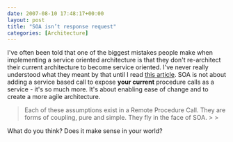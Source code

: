 ```yaml
---
date: 2007-08-10 17:48:17+00:00
layout: post
title: "SOA isn’t response request"
categories: [Architecture]
---
```


I've often been told that one of the biggest mistakes people make when implementing a service oriented architecture is that they don't re-architect their current architecture to become service oriented. I've never really understood what they meant by that until I read [this article](http://blogs.msdn.com/nickmalik/archive/2007/08/07/getting-away-from-request-and-response-soa.aspx). SOA is not about adding a service based call to expose **your current** procedure calls as a service - it's so much more. It's about enabling ease of change and to create a more agile architecture.

<blockquote>Each of these assumptions exist in a Remote Procedure Call. They are forms of coupling, pure and simple. They fly in the face of SOA.
> 
> </blockquote>

What do you think? Does it make sense in your world?
